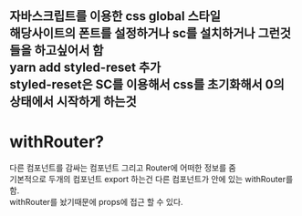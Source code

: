 자바스크립트를 이용한 css global 스타일<br/>
해당사이트의 폰트를 설정하거나 sc를 설치하거나 그런것들을 하고싶어서 함<br/>
yarn add styled-reset 추가<br/>
styled-reset은 SC를 이용해서 css를 초기화해서 0의 상태에서 시작하게 하는것<br/>
-----------------------
withRouter?
=============
다른 컴포넌트를 감싸는 컴포넌트 그리고 Router에 어떠한 정보를 줌<br/>
기본적으로 두개의 컴포넌트 export 하는건 다른 컴포넌트가 안에 있는 withRouter를 함.<br/>
withRouter를 놨기때문에 props에 접근 할 수 있다.<br/>
